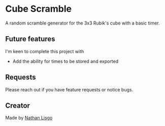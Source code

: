# Cube Scramble

A random scramble generator for the 3x3 Rubik's cube with a basic timer.

## Future features

I'm keen to complete this project with

- Add the ability for times to be stored and exported

## Requests

Please reach out if you have feature requests or notice bugs.

## Creator

Made by [Nathan Lisgo](https://github.com/nlisgo)
